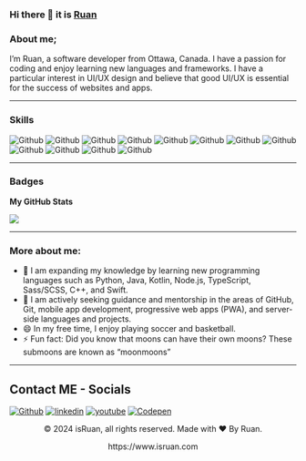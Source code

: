 ### Hi there 👋 it is [Ruan](https://www.isruan.com/)

<!--
**Ruun/ruun** is a ✨ _special_ ✨ repository because its `README.md` (this file) appears on your GitHub profile.

Here are some ideas to get you started:-->

### About me;
I’m Ruan, a software developer from Ottawa, Canada. I have a passion for coding and enjoy learning new languages and frameworks. 
I have a particular interest in UI/UX design and believe that good UI/UX is essential for the success of websites and apps.
     
<hr>

### Skills

<img alt="Github" src="https://img.shields.io/badge/C%23-239120?style=for-the-badge&logo=c-sharp&logoColor=white" /> <img alt="Github" src="https://img.shields.io/badge/HTML5-E34F26?style=for-the-badge&logo=html5&logoColor=white" />
<img alt="Github" src="https://img.shields.io/badge/CSS-239120?&style=for-the-badge&logo=css3&logoColor=white" />
<img alt="Github" src="https://img.shields.io/badge/JavaScript-F7DF1E?style=for-the-badge&logo=javascript&logoColor=black" />
<img alt="Github" src="https://img.shields.io/badge/.NET-5C2D91?style=for-the-badge&logo=.net&logoColor=white" />
<img alt="Github" src="https://img.shields.io/badge/C-00599C?style=for-the-badge&logo=c&logoColor=white" />
<img alt="Github" src="https://img.shields.io/badge/C%2B%2B-00599C?style=for-the-badge&logo=c%2B%2B&logoColor=white" />
<img alt="Github" src="https://img.shields.io/badge/Java-ED8B00?style=for-the-badge&logo=java&logoColor=white" />
<img alt="Github" src="https://img.shields.io/badge/PHP-777BB4?style=for-the-badge&logo=php&logoColor=white" />
<img alt="Github" src="https://img.shields.io/badge/R-276DC3?style=for-the-badge&logo=r&logoColor=white" />
<img alt="Github" src="https://img.shields.io/badge/Bootstrap-563D7C?style=for-the-badge&logo=bootstrap&logoColor=white" />
<img alt="Github" src="https://img.shields.io/badge/MySQL-00000F?style=for-the-badge&logo=mysql&logoColor=white" />
<hr>

### Badges

<b>My GitHub Stats</b>

<a href="http://www.github.com/ruun"><img src="https://github-readme-streak-stats.herokuapp.com/?user=ruun&stroke=ffffff&background=1c1917&ring=0891b2&fire=0891b2&currStreakNum=ffffff&currStreakLabel=0891b2&sideNums=ffffff&sideLabels=ffffff&dates=ffffff&hide_border=true" /></a>

<hr>

### More about me:
- 📳 I am expanding my knowledge by learning new programming languages such as Python, Java, Kotlin, Node.js, TypeScript, Sass/SCSS, C++, and Swift.
- 🤔 I am actively seeking guidance and mentorship in the areas of GitHub, Git, mobile app development, progressive web apps (PWA), and server-side languages and projects.
- 😄 In my free time, I enjoy playing soccer and basketball.
- ⚡ Fun fact: Did you know that moons can have their own moons? These submoons are known as “moonmoons” <br>
<hr>

## Contact ME - Socials

[<img alt="Github" src="https://img.shields.io/badge/GitHub-%2312100E.svg?&style=for-the-badge&logo=Github&logoColor=white" />](https://github.com/ruun) [<img alt="linkedin" src="https://img.shields.io/badge/linkedin-%230077B5.svg?&style=for-the-badge&logo=linkedin&logoColor=white" />](https://www.linkedin.com/in/ruun) [<img alt="youtube" src="https://img.shields.io/badge/YouTube-FF0000?style=for-the-badge&logo=youtube&logoColor=white" />](https://m.youtube.com/@ruav/videos) [<img alt="Codepen" src="https://img.shields.io/badge/Codepen-000000?style=for-the-badge&logo=codepen&logoColor=white" />](https://codepen.io/ruun)

<p align="center"> © 2024 isRuan, all rights reserved. Made with ❤️ By Ruan. </p>
<p align="center">
https://www.isruan.com
</p>
